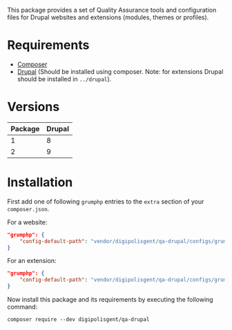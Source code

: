 This package provides a set of Quality Assurance tools and configuration files for
Drupal websites and extensions (modules, themes or profiles).


# Requirements

* [Composer](https://getcomposer.org)
* [Drupal](https://www.drupal.org/docs/develop/using-composer/using-composer-to-install-drupal-and-manage-dependencies) (Should be installed using composer. Note: for extensions Drupal should be installed in `../drupal`).


# Versions

| Package | Drupal |
| ------- | ------ |
| 1       | 8      |
| 2       | 9      |


# Installation

First add one of following `grumphp` entries to the `extra` section of your `composer.json`.

For a website:

```json
"grumphp": {
    "config-default-path": "vendor/digipolisgent/qa-drupal/configs/grumphp-site.yml"
}
```

For an extension:

```json
"grumphp": {
    "config-default-path": "vendor/digipolisgent/qa-drupal/configs/grumphp-extension.yml"
}
```

Now install this package and its requirements by executing the following command:
<pre><code>composer require --dev digipolisgent/qa-drupal</code></pre>
